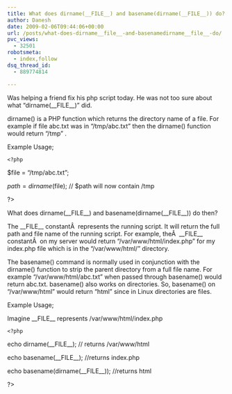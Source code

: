 ```yaml
---
title: What does dirname(__FILE__) and basename(dirname(__FILE__)) do?
author: Danesh
date: 2009-02-06T09:44:06+00:00
url: /posts/what-does-dirname__file__-and-basenamedirname__file__-do/
pvc_views:
  - 32501
robotsmeta:
  - index,follow
dsq_thread_id:
  - 889774814

---
```

Was helping a friend fix his php script today. He was not too sure about what &#8220;dirname(\_\_FILE\_\_)&#8221; did.

dirname() is a PHP function which returns the directory name of a file. For example if file abc.txt was in &#8220;/tmp/abc.txt&#8221; then the dirname() function would return &#8220;/tmp&#8221; .

Example Usage;

`<?php`

$file = &#8220;/tmp/abc.txt&#8221;;

$path = dirname($file); // $path will now contain /tmp

?>

What does dirname(\_\_FILE\_\_) and basename(dirname(\_\_FILE\_\_)) do then?

The \_\_FILE\_\_ constantÂ  represents the running script. It will return the full path and file name of the running script. For example, theÂ  \_\_FILE\_\_ constantÂ  on my server would return &#8220;/var/www/html/index.php&#8221; for my index.php file which is in the &#8220;/var/www/html/&#8221; directory.

The basename() command is normally used in conjunction with the dirname() function to strip the parent directory from a full file name. For example &#8220;/var/www/html/abc.txt&#8221; when passed through basename() would return abc.txt. basename() also works on directories. So, basename() on &#8220;/var/www/html&#8221; would return &#8220;html&#8221; since in Linux directories are files.

Example Usage;

Imagine \_\_FILE\_\_ represents /var/www/html/index.php

`<?php`

echo dirname(\_\_FILE\_\_); // returns /var/www/html

echo basename(\_\_FILE\_\_); //returns index.php

echo basename(dirname(\_\_FILE\_\_)); //returns html

?>